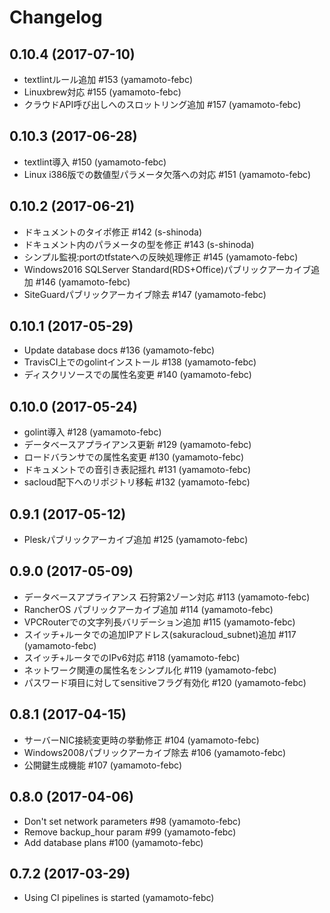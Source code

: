 # Changelog

## 0.10.4 (2017-07-10)

* textlintルール追加 #153 (yamamoto-febc)
* Linuxbrew対応 #155 (yamamoto-febc)
* クラウドAPI呼び出しへのスロットリング追加 #157 (yamamoto-febc)


## 0.10.3 (2017-06-28)

* textlint導入 #150 (yamamoto-febc)
* Linux i386版での数値型パラメータ欠落への対応 #151 (yamamoto-febc)


## 0.10.2 (2017-06-21)

* ドキュメントのタイポ修正 #142 (s-shinoda)
* ドキュメント内のパラメータの型を修正 #143 (s-shinoda)
* シンプル監視:portのtfstateへの反映処理修正 #145 (yamamoto-febc)
* Windows2016 SQLServer Standard(RDS+Office)パブリックアーカイブ追加 #146 (yamamoto-febc)
* SiteGuardパブリックアーカイブ除去 #147 (yamamoto-febc)


## 0.10.1 (2017-05-29)

* Update database docs #136 (yamamoto-febc)
* TravisCI上でのgolintインストール #138 (yamamoto-febc)
* ディスクリソースでの属性名変更 #140 (yamamoto-febc)


## 0.10.0 (2017-05-24)

* golint導入 #128 (yamamoto-febc)
* データベースアプライアンス更新 #129 (yamamoto-febc)
* ロードバランサでの属性名変更 #130 (yamamoto-febc)
* ドキュメントでの音引き表記揺れ #131 (yamamoto-febc)
* sacloud配下へのリポジトリ移転 #132 (yamamoto-febc)


## 0.9.1 (2017-05-12)

* Pleskパブリックアーカイブ追加 #125 (yamamoto-febc)


## 0.9.0 (2017-05-09)

* データベースアプライアンス 石狩第2ゾーン対応 #113 (yamamoto-febc)
* RancherOS パブリックアーカイブ追加 #114 (yamamoto-febc)
* VPCRouterでの文字列長バリデーション追加 #115 (yamamoto-febc)
* スイッチ+ルータでの追加IPアドレス(sakuracloud_subnet)追加 #117 (yamamoto-febc)
* スイッチ+ルータでのIPv6対応 #118 (yamamoto-febc)
* ネットワーク関連の属性名をシンプル化 #119 (yamamoto-febc)
* パスワード項目に対してsensitiveフラグ有効化 #120 (yamamoto-febc)


## 0.8.1 (2017-04-15)

- サーバーNIC接続変更時の挙動修正 #104 (yamamoto-febc)
- Windows2008パブリックアーカイブ除去 #106 (yamamoto-febc)
- 公開鍵生成機能 #107 (yamamoto-febc)


## 0.8.0 (2017-04-06)

* Don't set network parameters #98 (yamamoto-febc)
* Remove backup_hour param #99 (yamamoto-febc)
* Add database plans #100 (yamamoto-febc)


## 0.7.2 (2017-03-29)

* Using CI pipelines is started (yamamoto-febc)
